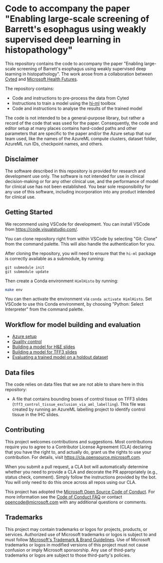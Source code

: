 # Code to accompany the paper "Enabling large-scale screening of Barrett's esophagus using weakly supervised deep learning in histopathology"

This repository contains the code to accompany the paper "Enabling large-scale screening of Barrett's esophagus using
weakly supervised deep learning in histopathology".
The work arose from a collaboration between [Cyted](https://www.cyted.ai/) and [Microsoft Health Futures](https://www.microsoft.com/en-us/research/lab/microsoft-health-futures/).

The repository contains:

* Code and instructions to pre-process the data from Cyted
* Instructions to train a model using the [hi-ml](https://github.com/microsoft/hi-ml) toolbox
* Code and instructions to analyse the results of the trained model

The code is not intended to be a general-purpose
library, but rather a record of the code that was used for the paper. Consequently, the code and editor setup
at many places contains hard-coded paths and other parameters that are specific to the paper and/or the Azure
setup that our team used, like the names of the AzureML compute clusters, dataset folder, AzureML run IDs, checkpoint
names, and others.

## Disclaimer

The software described in this repository is provided for research and development use only. The software is not intended for use in clinical decision-making or for any other clinical use, and the performance of model for clinical use has not been established. You bear sole responsibility for any use of this software, including incorporation into any product intended for clinical use.

## Getting Started

We recommend using VSCode for development. You can install VSCode from https://code.visualstudio.com/.

You can clone repository right from within VSCode by selecting "Git: Clone" from the command palette. This will also
handle the authentication for you.

After cloning the repository, you will need to ensure that the `hi-ml` package is correctly available as a submodule, by running:

```shell
git submodule init
git submodule update
```

Then create a Conda environment `HimlHisto` by running:

```bash
make env
```

You can then activate the environment via `conda activate HimlHisto`.
Set VSCode to use this Conda environment, by choosing "Python: Select Interpreter" from the command palette.

## Workflow for model building and evaluation

* [Azure setup](docs/azure_setup.md)
* [Quality control](docs/quality_control.md)
* [Building a model for H&E slides](docs/he_workflow.md)
* [Building a model for TFF3 slides](docs/tff3_workflow.md)
* [Evaluating a trained model on a holdout dataset](docs/external_validation.md)

## Data files

The code relies on data files that we are not able to share here in this repository:

- A file that contains bounding boxes of control tissue on TFF3 slides
  (`tff3_control_tissue_exclusion_via_aml_labelling`). This file was created by running an AzureML labelling project to
  identify control tissue in the IHC slides.

## Contributing

This project welcomes contributions and suggestions.  Most contributions require you to agree to a
Contributor License Agreement (CLA) declaring that you have the right to, and actually do, grant us
the rights to use your contribution. For details, visit https://cla.opensource.microsoft.com.

When you submit a pull request, a CLA bot will automatically determine whether you need to provide
a CLA and decorate the PR appropriately (e.g., status check, comment). Simply follow the instructions
provided by the bot. You will only need to do this once across all repos using our CLA.

This project has adopted the [Microsoft Open Source Code of Conduct](https://opensource.microsoft.com/codeofconduct/).
For more information see the [Code of Conduct FAQ](https://opensource.microsoft.com/codeofconduct/faq/) or
contact [opencode@microsoft.com](mailto:opencode@microsoft.com) with any additional questions or comments.

## Trademarks

This project may contain trademarks or logos for projects, products, or services. Authorized use of Microsoft
trademarks or logos is subject to and must follow
[Microsoft's Trademark & Brand Guidelines](https://www.microsoft.com/en-us/legal/intellectualproperty/trademarks/usage/general).
Use of Microsoft trademarks or logos in modified versions of this project must not cause confusion or imply Microsoft sponsorship.
Any use of third-party trademarks or logos are subject to those third-party's policies.
